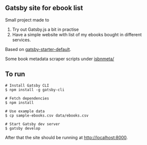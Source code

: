 ## Gatsby site for ebook list

Small project made to

1. Try out Gatsby.js a bit in practise
2. Have a simple website with list of my ebooks bought in different services.

Based on [gatsby-starter-default](https://github.com/gatsbyjs/gatsby-starter-default).

Some book metadata scraper scripts under [isbnmeta/](isbnmeta/)

## To run

```shell
# Install Gatsby CLI
$ npm install -g gatsby-cli

# Fetch dependencies
$ npm install

# Use example data
$ cp sample-ebooks.csv data/ebooks.csv

# Start Gatsby dev server
$ gatsby develop
```

After that the site should be running at [http://localhost:8000]([http://localhost:8000]).
